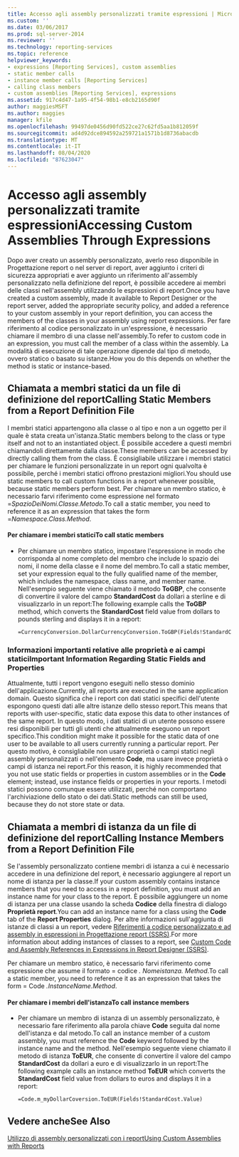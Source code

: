 ```yaml
---
title: Accesso agli assembly personalizzati tramite espressioni | Microsoft Docs
ms.custom: ''
ms.date: 03/06/2017
ms.prod: sql-server-2014
ms.reviewer: ''
ms.technology: reporting-services
ms.topic: reference
helpviewer_keywords:
- expressions [Reporting Services], custom assemblies
- static member calls
- instance member calls [Reporting Services]
- calling class members
- custom assemblies [Reporting Services], expressions
ms.assetid: 917c4d47-1a95-4f54-98b1-e8cb2165d90f
author: maggiesMSFT
ms.author: maggies
manager: kfile
ms.openlocfilehash: 99497de0456d90fd522ce27c62fd5aa1b812059f
ms.sourcegitcommit: ad4d92dce894592a259721a1571b1d8736abacdb
ms.translationtype: MT
ms.contentlocale: it-IT
ms.lasthandoff: 08/04/2020
ms.locfileid: "87623047"
---
```

# <a name="accessing-custom-assemblies-through-expressions"></a><span data-ttu-id="f1870-102">Accesso agli assembly personalizzati tramite espressioni</span><span class="sxs-lookup"><span data-stu-id="f1870-102">Accessing Custom Assemblies Through Expressions</span></span>
  <span data-ttu-id="f1870-103">Dopo aver creato un assembly personalizzato, averlo reso disponibile in Progettazione report o nel server di report, aver aggiunto i criteri di sicurezza appropriati e aver aggiunto un riferimento all'assembly personalizzato nella definizione del report, è possibile accedere ai membri delle classi nell'assembly utilizzando le espressioni di report.</span><span class="sxs-lookup"><span data-stu-id="f1870-103">Once you have created a custom assembly, made it available to Report Designer or the report server, added the appropriate security policy, and added a reference to your custom assembly in your report definition, you can access the members of the classes in your assembly using report expressions.</span></span> <span data-ttu-id="f1870-104">Per fare riferimento al codice personalizzato in un'espressione, è necessario chiamare il membro di una classe nell'assembly.</span><span class="sxs-lookup"><span data-stu-id="f1870-104">To refer to custom code in an expression, you must call the member of a class within the assembly.</span></span> <span data-ttu-id="f1870-105">La modalità di esecuzione di tale operazione dipende dal tipo di metodo, ovvero statico o basato su istanze.</span><span class="sxs-lookup"><span data-stu-id="f1870-105">How you do this depends on whether the method is static or instance-based.</span></span>  
  
## <a name="calling-static-members-from-a-report-definition-file"></a><span data-ttu-id="f1870-106">Chiamata a membri statici da un file di definizione del report</span><span class="sxs-lookup"><span data-stu-id="f1870-106">Calling Static Members from a Report Definition File</span></span>  
 <span data-ttu-id="f1870-107">I membri statici appartengono alla classe o al tipo e non a un oggetto per il quale è stata creata un'istanza.</span><span class="sxs-lookup"><span data-stu-id="f1870-107">Static members belong to the class or type itself and not to an instantiated object.</span></span> <span data-ttu-id="f1870-108">È possibile accedere a questi membri chiamandoli direttamente dalla classe.</span><span class="sxs-lookup"><span data-stu-id="f1870-108">These members can be accessed by directly calling them from the class.</span></span> <span data-ttu-id="f1870-109">È consigliabile utilizzare i membri statici per chiamare le funzioni personalizzate in un report ogni qualvolta è possibile, perché i membri statici offrono prestazioni migliori.</span><span class="sxs-lookup"><span data-stu-id="f1870-109">You should use static members to call custom functions in a report whenever possible, because static members perform best.</span></span> <span data-ttu-id="f1870-110">Per chiamare un membro statico, è necessario farvi riferimento come espressione nel formato =*SpazioDeiNomi.Classe.Metodo*.</span><span class="sxs-lookup"><span data-stu-id="f1870-110">To call a static member, you need to reference it as an expression that takes the form =*Namespace.Class.Method*.</span></span>  
  
#### <a name="to-call-static-members"></a><span data-ttu-id="f1870-111">Per chiamare i membri statici</span><span class="sxs-lookup"><span data-stu-id="f1870-111">To call static members</span></span>  
  
-   <span data-ttu-id="f1870-112">Per chiamare un membro statico, impostare l'espressione in modo che corrisponda al nome completo del membro che include lo spazio dei nomi, il nome della classe e il nome del membro.</span><span class="sxs-lookup"><span data-stu-id="f1870-112">To call a static member, set your expression equal to the fully qualified name of the member, which includes the namespace, class name, and member name.</span></span> <span data-ttu-id="f1870-113">Nell'esempio seguente viene chiamato il metodo **ToGBP**, che consente di convertire il valore del campo **StandardCost** da dollari a sterline e di visualizzarlo in un report:</span><span class="sxs-lookup"><span data-stu-id="f1870-113">The following example calls the **ToGBP** method, which converts the **StandardCost** field value from dollars to pounds sterling and displays it in a report:</span></span>  
  
    ```  
    =CurrencyConversion.DollarCurrencyConversion.ToGBP(Fields!StandardCost.Value)  
    ```  
  
### <a name="important-information-regarding-static-fields-and-properties"></a><span data-ttu-id="f1870-114">Informazioni importanti relative alle proprietà e ai campi statici</span><span class="sxs-lookup"><span data-stu-id="f1870-114">Important Information Regarding Static Fields and Properties</span></span>  
 <span data-ttu-id="f1870-115">Attualmente, tutti i report vengono eseguiti nello stesso dominio dell'applicazione.</span><span class="sxs-lookup"><span data-stu-id="f1870-115">Currently, all reports are executed in the same application domain.</span></span> <span data-ttu-id="f1870-116">Questo significa che i report con dati statici specifici dell'utente espongono questi dati alle altre istanze dello stesso report.</span><span class="sxs-lookup"><span data-stu-id="f1870-116">This means that reports with user-specific, static data expose this data to other instances of the same report.</span></span> <span data-ttu-id="f1870-117">In questo modo, i dati statici di un utente possono essere resi disponibili per tutti gli utenti che attualmente eseguono un report specifico.</span><span class="sxs-lookup"><span data-stu-id="f1870-117">This condition might make it possible for the static data of one user to be available to all users currently running a particular report.</span></span> <span data-ttu-id="f1870-118">Per questo motivo, è consigliabile non usare proprietà o campi statici negli assembly personalizzati o nell'elemento **Code**, ma usare invece proprietà o campi di istanza nei report.</span><span class="sxs-lookup"><span data-stu-id="f1870-118">For this reason, it is highly recommended that you not use static fields or properties in custom assemblies or in the **Code** element; instead, use instance fields or properties in your reports.</span></span> <span data-ttu-id="f1870-119">I metodi statici possono comunque essere utilizzati, perché non comportano l'archiviazione dello stato o dei dati.</span><span class="sxs-lookup"><span data-stu-id="f1870-119">Static methods can still be used, because they do not store state or data.</span></span>  
  
## <a name="calling-instance-members-from-a-report-definition-file"></a><span data-ttu-id="f1870-120">Chiamata a membri di istanza da un file di definizione del report</span><span class="sxs-lookup"><span data-stu-id="f1870-120">Calling Instance Members from a Report Definition File</span></span>  
 <span data-ttu-id="f1870-121">Se l'assembly personalizzato contiene membri di istanza a cui è necessario accedere in una definizione del report, è necessario aggiungere al report un nome di istanza per la classe.</span><span class="sxs-lookup"><span data-stu-id="f1870-121">If your custom assembly contains instance members that you need to access in a report definition, you must add an instance name for your class to the report.</span></span> <span data-ttu-id="f1870-122">È possibile aggiungere un nome di istanza per una classe usando la scheda **Codice** della finestra di dialogo **Proprietà report**.</span><span class="sxs-lookup"><span data-stu-id="f1870-122">You can add an instance name for a class using the **Code** tab of the **Report Properties** dialog.</span></span> <span data-ttu-id="f1870-123">Per altre informazioni sull'aggiunta di istanze di classi a un report, vedere [Riferimenti a codice personalizzato e ad assembly in espressioni in Progettazione report &#40;SSRS&#41;](../report-design/custom-code-and-assembly-references-in-expressions-in-report-designer-ssrs.md).</span><span class="sxs-lookup"><span data-stu-id="f1870-123">For more information about adding instances of classes to a report, see [Custom Code and Assembly References in Expressions in Report Designer &#40;SSRS&#41;](../report-design/custom-code-and-assembly-references-in-expressions-in-report-designer-ssrs.md).</span></span>  
  
 <span data-ttu-id="f1870-124">Per chiamare un membro statico, è necessario farvi riferimento come espressione che assume il formato = codice *. Nomeistanza. Method*.</span><span class="sxs-lookup"><span data-stu-id="f1870-124">To call a static member, you need to reference it as an expression that takes the form = Code *.InstanceName.Method*.</span></span>  
  
#### <a name="to-call-instance-members"></a><span data-ttu-id="f1870-125">Per chiamare i membri dell'istanza</span><span class="sxs-lookup"><span data-stu-id="f1870-125">To call instance members</span></span>  
  
-   <span data-ttu-id="f1870-126">Per chiamare un membro di istanza di un assembly personalizzato, è necessario fare riferimento alla parola chiave **Code** seguita dal nome dell'istanza e dal metodo.</span><span class="sxs-lookup"><span data-stu-id="f1870-126">To call an instance member of a custom assembly, you must reference the **Code** keyword followed by the instance name and the method.</span></span> <span data-ttu-id="f1870-127">Nell'esempio seguente viene chiamato il metodo di istanza **ToEUR**, che consente di convertire il valore del campo **StandardCost** da dollari a euro e di visualizzarlo in un report:</span><span class="sxs-lookup"><span data-stu-id="f1870-127">The following example calls an instance method **ToEUR** which converts the **StandardCost** field value from dollars to euros and displays it in a report:</span></span>  
  
    ```  
    =Code.m_myDollarCoversion.ToEUR(Fields!StandardCost.Value)  
    ```  
  
## <a name="see-also"></a><span data-ttu-id="f1870-128">Vedere anche</span><span class="sxs-lookup"><span data-stu-id="f1870-128">See Also</span></span>  
 [<span data-ttu-id="f1870-129">Utilizzo di assembly personalizzati con i report</span><span class="sxs-lookup"><span data-stu-id="f1870-129">Using Custom Assemblies with Reports</span></span>](using-custom-assemblies-with-reports.md)  
  
  
